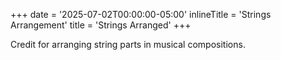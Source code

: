 +++
date = '2025-07-02T00:00:00-05:00'
inlineTitle = 'Strings Arrangement'
title = 'Strings Arranged'
+++

Credit for arranging string parts in musical compositions.
